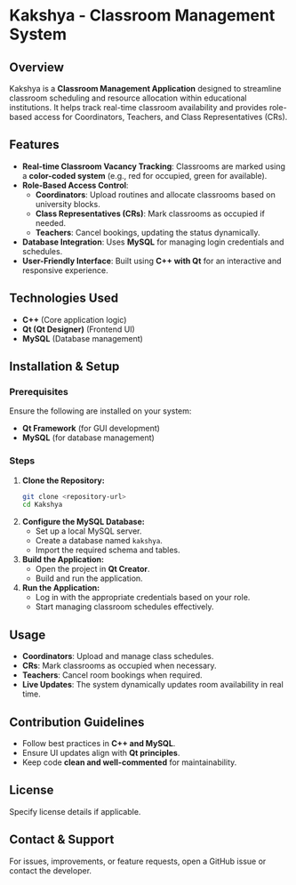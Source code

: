 # Kakshya - Classroom Management System

## Overview
Kakshya is a **Classroom Management Application** designed to streamline classroom scheduling and resource allocation within educational institutions. It helps track real-time classroom availability and provides role-based access for Coordinators, Teachers, and Class Representatives (CRs).

## Features
- **Real-time Classroom Vacancy Tracking**: Classrooms are marked using a **color-coded system** (e.g., red for occupied, green for available).
- **Role-Based Access Control**:
  - **Coordinators**: Upload routines and allocate classrooms based on university blocks.
  - **Class Representatives (CRs)**: Mark classrooms as occupied if needed.
  - **Teachers**: Cancel bookings, updating the status dynamically.
- **Database Integration**: Uses **MySQL** for managing login credentials and schedules.
- **User-Friendly Interface**: Built using **C++ with Qt** for an interactive and responsive experience.

## Technologies Used
- **C++** (Core application logic)
- **Qt (Qt Designer)** (Frontend UI)
- **MySQL** (Database management)

## Installation & Setup
### Prerequisites
Ensure the following are installed on your system:
- **Qt Framework** (for GUI development)
- **MySQL** (for database management)

### Steps
1. **Clone the Repository:**
   ```bash
   git clone <repository-url>
   cd Kakshya
   ```
2. **Configure the MySQL Database:**
   - Set up a local MySQL server.
   - Create a database named `kakshya`.
   - Import the required schema and tables.
3. **Build the Application:**
   - Open the project in **Qt Creator**.
   - Build and run the application.
4. **Run the Application:**
   - Log in with the appropriate credentials based on your role.
   - Start managing classroom schedules effectively.

## Usage
- **Coordinators**: Upload and manage class schedules.
- **CRs**: Mark classrooms as occupied when necessary.
- **Teachers**: Cancel room bookings when required.
- **Live Updates**: The system dynamically updates room availability in real time.

## Contribution Guidelines
- Follow best practices in **C++ and MySQL**.
- Ensure UI updates align with **Qt principles**.
- Keep code **clean and well-commented** for maintainability.

## License
Specify license details if applicable.

## Contact & Support
For issues, improvements, or feature requests, open a GitHub issue or contact the developer.

